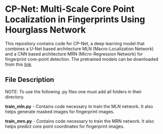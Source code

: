 # CP-Net: Multi-Scale Core Point Localization in Fingerprints Using Hourglass Network

This repository contains code for CP-Net, a deep learning model that combines a U-Net based architecture MLN (Macro-Localization Network) and a CNN based architecture MRN (Micro-Regression Network) for fingerprint core-point detection. The pretrained models can be downloaded from this [link](https://drive.google.com/drive/folders/1x4F7uxXCDTe2Y6WiMkIeJQsQsVPm7ROJ?usp=share_link).

## File Description

NOTE: To use the following .py files one must add all folders in their directory.  

**train_mln.py** - Contains code necessary to train the MLN network. It also helps generate masked images for fingerprint images.

**train_mrn.py** - Contains code necessary to train the MRN network. It also helps predict core point coordinates for fingerprint images.
